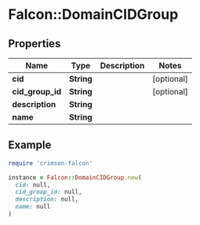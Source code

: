 # Falcon::DomainCIDGroup

## Properties

| Name | Type | Description | Notes |
| ---- | ---- | ----------- | ----- |
| **cid** | **String** |  | [optional] |
| **cid_group_id** | **String** |  | [optional] |
| **description** | **String** |  |  |
| **name** | **String** |  |  |

## Example

```ruby
require 'crimson-falcon'

instance = Falcon::DomainCIDGroup.new(
  cid: null,
  cid_group_id: null,
  description: null,
  name: null
)
```

